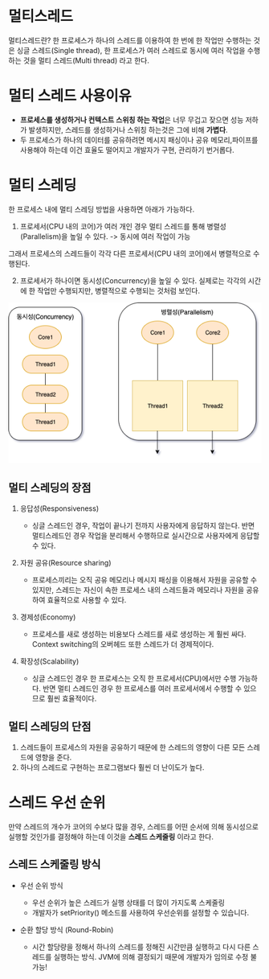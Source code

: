 # 멀티스레드
멀티스레드란?
한 프로세스가 하나의 스레드를 이용하여 한 번에 한 작업만 수행하는 것은 싱글 스레드(Single thread),
한 프로세스가 여러 스레드로 동시에 여러 작업을 수행하는 것을 멀티 스레드(Multi thread) 라고 한다.

# 멀티 스레드 사용이유
- **프로세스를 생성하거나 컨텍스트 스위칭 하는 작업**은 너무 무겁고 잦으면 성능 저하가 발생하지만, 스레드를 생성하거나 스위칭 하는것은 그에 비해 **가볍다**.
- 두 프로세스가 하나의 데이터를 공유하려면 메시지 패싱이나 공유 메모리,파이프를 사용해야 하는데 이건 효율도 떨어지고 개발자가 구현, 관리하기 번거롭다.

# 멀티 스레딩

한 프로세스 내에 멀티 스레딩 방법을 사용하면 아래가 가능하다.

1. 프로세서(CPU 내의 코어)가 여러 개인 경우 멀티 스레드를 통해 병렬성(Parallelism)을 높일 수 있다. -> 동시에 여러 작업이 가능

그래서 프로세스의 스레드들이 각각 다른 프로세서(CPU 내의 코어)에서 병렬적으로 수행된다.

2. 프로세서가 하나이면 동시성(Concurrency)을 높일 수 있다. 실제로는 각각의 시간에 한 작업만 수행되지만, 병렬적으로 수행되는 것처럼 보인다.

![alt text](/img/image.png)

## 멀티 스레딩의 장점
1. 응답성(Responsiveness)
   - 싱글 스레드인 경우, 작업이 끝나기 전까지 사용자에게 응답하지 않는다. 반면 멀티스레드인 경우 작업을 분리해서 수행하므로 실시간으로 사용자에게 응답할 수 있다.

2. 자원 공유(Resource sharing)
    - 프로세스끼리는 오직 공유 메모리나 메시지 패싱을 이용해서 자원을 공유할 수 있지만, 스레드는 자신이 속한 프로세스 내의 스레드들과 메모리나 자원을 공유하여 효율적으로 사용할 수 있다.

3. 경제성(Economy)
    - 프로세스를 새로 생성하는 비용보다 스레드를 새로 생성하는 게 훨씬 싸다. Context switching의 오버헤드 또한 스레드가 더 경제적이다.

4. 확장성(Scalability)

    - 싱글 스레드인 경우 한 프로세스는 오직 한 프로세서(CPU)에서만 수행 가능하다. 반면 멀티 스레드인 경우 한 프로세스를 여러 프로세서에서 수행할 수 있으므로 훨씬 효율적이다.

## 멀티 스레딩의 단점
1. 스레드들이 프로세스의 자원을 공유하기 때문에 한 스레드의 영향이 다른 모든 스레드에 영향을 준다.
2. 하나의 스레드로 구현하는 프로그램보다 훨씬 더 난이도가 높다.


# 스레드 우선 순위
만약 스레드의 개수가 코어의 수보다 많을 경우, 스레드를 어떤 순서에 의해 동시성으로 실행할 것인가를 결정해야 하는데 이것을 **스레드 스케줄링** 이라고 한다.

## 스레드 스케줄링 방식
- 우선 순위 방식
  - 우선 순위가 높은 스레드가 실행 상태를 더 많이 가지도록 스케줄링
  - 개발자가 setPriority() 메소드를 사용하여 우선순위를 설정할 수 있습니다.


- 순환 할당 방식 (Round-Robin)
  - 시간 할당량을 정해서 하나의 스레드를 정해진 시간만큼 실행하고 다시 다른 스레드를 실행하는 방식. JVM에 의해 결정되기 때문에 개발자가 임의로 수정 불가능!